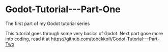 # Godot-Tutorial---Part-One
The first part of my Godot tutorial series

This tutorial goes through some very basics of Godot.
Next part gose more into coding, read it at https://github.com/tobekkofi/Godot-Tutorial---Part-Two
